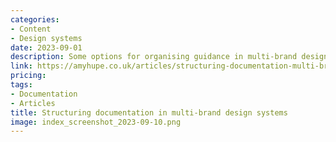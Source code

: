 ```yaml
---
categories:
- Content
- Design systems
date: 2023-09-01
description: Some options for organising guidance in multi-brand design systems
link: https://amyhupe.co.uk/articles/structuring-documentation-multi-brand-design-systems/
pricing:
tags:
- Documentation
- Articles
title: Structuring documentation in multi-brand design systems
image: index_screenshot_2023-09-10.png
---
```


